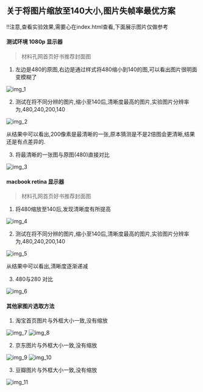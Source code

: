 ## 关于将图片缩放至140大小,图片失帧率最优方案

!!注意,查看实验效果,需要心在index.html查看,下面展示图片仅做参考

#### 测试环境 1080p 显示器
> 材料孔网首页好书推荐封面图

1. 左边是480的原图,右边是通过样式将480缩小到140的图,可以看出图片很明面变模糊了

![img_1](https://raw.githubusercontent.com/lcl-101/example/master/imgTest/1.png)

2.  测试在将不同分辨的图片,缩小至140后,清晰度最高的图片,实验图片分辨率为,480,240,200,140

![img_2](https://raw.githubusercontent.com/lcl-101/example/master/imgTest/2.png)

从结果中可以看出,200像素是最清晰的一张,原本猜测是不是2倍图会更清晰,结果还是有点差异的.

3. 将最清晰的一张图与原图(480)直接对比

![img_3](https://raw.githubusercontent.com/lcl-101/example/master/imgTest/3.png)

#### macbook retina 显示器
> 材料孔网首页好书推荐封面图

1. 将480缩放至140后,发现清晰度有所提高

![img_4](https://raw.githubusercontent.com/lcl-101/example/master/imgTest/1.png)

2. 测试在将不同分辨的图片,缩小至140后,清晰度最高的图片,实验图片分辨率为,480,240,200,140

![img_5](https://raw.githubusercontent.com/lcl-101/example/master/imgTest/2.png)

从结果中可以看出,清晰度逐渐递减

3. 480与280 对比

![img_6](https://raw.githubusercontent.com/lcl-101/example/master/imgTest/3.png)


#### 其他家图片选取方法

1. 淘宝首页图片与外框大小一致,没有缩放

![img_7](https://raw.githubusercontent.com/lcl-101/example/master/imgTest/taobao1.png)
![img_8](https://raw.githubusercontent.com/lcl-101/example/master/imgTest/taobao2.png)

2. 京东图片与外框大小一致,没有缩放

![img_9](https://raw.githubusercontent.com/lcl-101/example/master/imgTest/jd1.png)
![img_10](https://raw.githubusercontent.com/lcl-101/example/master/imgTest/jd2.png)

3. 豆瓣图片与外框大小一致,没有缩放

![img_11](https://raw.githubusercontent.com/lcl-101/example/master/imgTest/douban1.png)
